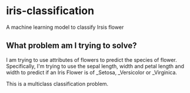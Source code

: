 # iris-classification
A machine learning model to classify Irsis flower

## What problem am I trying to solve?
I am trying to use attributes of flowers to predict the species of flower. Specifically, I'm trying to use the sepal length, width and petal length and width to predict if an Iris Flower is of _Setosa, _Versicolor or _Virginica.

This is a multiclass classification problem.
